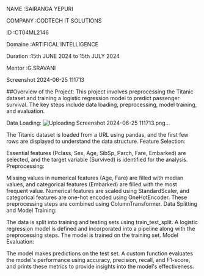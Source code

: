 NAME :SAIRANGA YEPURI

COMPANY :CODTECH IT SOLUTIONS

ID :CT04ML2146

Domaine :ARTIFICAL INTELLIGENCE

Duration :15th JUNE 2024 to 15th JULY 2024

Mentor :G.SRAVANI

Screenshot 2024-06-25 111713

##Overview of the Project: This project involves preprocessing the Titanic dataset and training a logistic regression model to predict passenger survival. The key steps include data loading, preprocessing, model training, and evaluation.

Data Loading:
![Uploading Screenshot 2024-06-25 111713.png…]()

The Titanic dataset is loaded from a URL using pandas, and the first few rows are displayed to understand the data structure. Feature Selection:

Essential features (Pclass, Sex, Age, SibSp, Parch, Fare, Embarked) are selected, and the target variable (Survived) is identified for the analysis. Preprocessing:

Missing values in numerical features (Age, Fare) are filled with median values, and categorical features (Embarked) are filled with the most frequent value. Numerical features are scaled using StandardScaler, and categorical features are one-hot encoded using OneHotEncoder. These preprocessing steps are combined using ColumnTransformer. Data Splitting and Model Training:

The data is split into training and testing sets using train_test_split. A logistic regression model is defined and incorporated into a pipeline along with the preprocessing steps. The model is trained on the training set. Model Evaluation:

The model makes predictions on the test set. A custom function evaluates the model's performance using accuracy, precision, recall, and F1-score, and prints these metrics to provide insights into the model's effectiveness.
